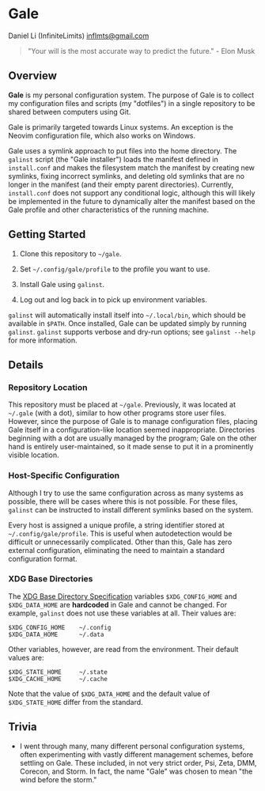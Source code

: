 # Gale

Daniel Li (InfiniteLimits) <inflmts@gmail.com>

> "Your will is the most accurate way to predict the future." - Elon Musk

## Overview

**Gale** is my personal configuration system. The purpose of Gale is to collect
my configuration files and scripts (my "dotfiles") in a single repository to be
shared between computers using Git.

Gale is primarily targeted towards Linux systems. An exception is the Neovim
configuration file, which also works on Windows.

Gale uses a symlink approach to put files into the home directory. The `galinst`
script (the "Gale installer") loads the manifest defined in `install.conf` and
makes the filesystem match the manifest by creating new symlinks, fixing
incorrect symlinks, and deleting old symlinks that are no longer in the manifest
(and their empty parent directories). Currently, `install.conf` does not support
any conditional logic, although this will likely be implemented in the future to
dynamically alter the manifest based on the Gale profile and other
characteristics of the running machine.

## Getting Started

1. Clone this repository to `~/gale`.

2. Set `~/.config/gale/profile` to the profile you want to use.

3. Install Gale using `galinst`.

4. Log out and log back in to pick up environment variables.

`galinst` will automatically install itself into `~/.local/bin`, which should be
available in `$PATH`. Once installed, Gale can be updated simply by running
`galinst`. `galinst` supports verbose and dry-run options; see `galinst --help`
for more information.

## Details

### Repository Location

This repository must be placed at `~/gale`. Previously, it was located at
`~/.gale` (with a dot), similar to how other programs store user files. However,
since the purpose of Gale is to manage configuration files, placing Gale itself
in a configuration-like location seemed inappropriate. Directories beginning
with a dot are usually managed by the program; Gale on the other hand is
entirely user-maintained, so it made sense to put it in a prominently visible
location.

### Host-Specific Configuration

Although I try to use the same configuration across as many systems as possible,
there will be cases where this is not possible. For these files, `galinst` can
be instructed to install different symlinks based on the system.

Every host is assigned a unique profile, a string identifier stored at
`~/.config/gale/profile`. This is useful when autodetection would be difficult
or unnecessarily complicated. Other than this, Gale has zero external
configuration, eliminating the need to maintain a standard configuration format.

### XDG Base Directories

The [XDG Base Directory
Specification](https://specifications.freedesktop.org/basedir-spec/basedir-spec-latest.html)
variables `$XDG_CONFIG_HOME` and `$XDG_DATA_HOME` are **hardcoded** in Gale and
cannot be changed. For example, `galinst` does not use these variables at all.
Their values are:

```
$XDG_CONFIG_HOME    ~/.config
$XDG_DATA_HOME      ~/.data
```

Other variables, however, are read from the environment. Their default values
are:

```
$XDG_STATE_HOME     ~/.state
$XDG_CACHE_HOME     ~/.cache
```

Note that the value of `$XDG_DATA_HOME` and the default value of
`$XDG_STATE_HOME` differ from the standard.

## Trivia

* I went through many, many different personal configuration systems, often
  experimenting with vastly different management schemes, before settling on
  Gale. These included, in not very strict order, Psi, Zeta, DMM, Corecon, and
  Storm. In fact, the name "Gale" was chosen to mean "the wind before the
  storm."

